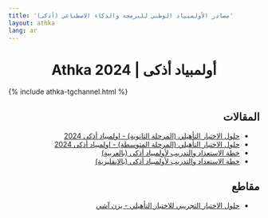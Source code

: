 ```yaml
---
title: 'مصادر الأولمبياد الوطني للبرمجة والذكاء الاصطناعي (أذكى)'
layout: athka
lang: ar
---
```

<h1 align=center>Athka 2024 | أولمبياد أذكى</h1>

{% include athka-tgchannel.html %}

<div dir="rtl">

## المقالات
- [حلول الاختبار التأهيلي (المرحلة الثانوية) - اولمبياد أذكى 2024](./24_1_senior.html)
- [حلول الاختبار التأهيلي (المرحلة المتوسطة) - اولمبياد أذكى 2024](./24_1_junior.html)
- [خطة الاستعداد والتدريب لأولمبياد أذكى (بالعربية)](./athka_roadmap_ar.html)
- [خطة الاستعداد والتدريب لأولمبياد أذكى (بالإنقليزية)](./athka_roadmap.html)

## مقاطع
- [حلول الاختبار التجريبي للاختبار التأهيلي - يزن آشي](https://youtu.be/TblR9Uycmds)

</div>
